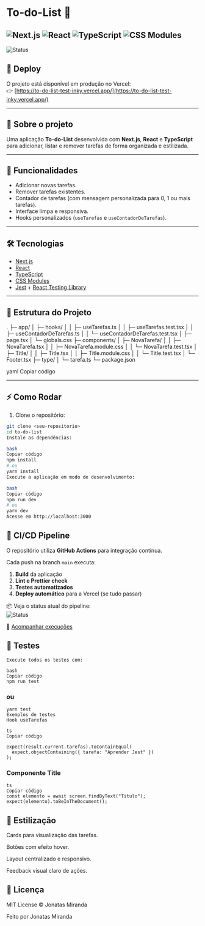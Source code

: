 # To-do-List 📝

![Next.js](https://img.shields.io/badge/Next.js-000000?style=for-the-badge&logo=next.js&logoColor=white)
![React](https://img.shields.io/badge/React-61DAFB?style=for-the-badge&logo=react&logoColor=black)
![TypeScript](https://img.shields.io/badge/TypeScript-3178C6?style=for-the-badge&logo=typescript&logoColor=white)
![CSS Modules](https://img.shields.io/badge/CSS_Modules-1572B6?style=for-the-badge&logo=css3&logoColor=white)
---

![Status](https://github.com/jonatasmirand/To-do-List-Test/actions/workflows/main.yml/badge.svg)


## 🚀 Deploy
O projeto está disponível em produção no Vercel:  
👉 [https://to-do-list-test-inky.vercel.app/](https://to-do-list-test-inky.vercel.app/)

---


## 🧠 Sobre o projeto

Uma aplicação **To-do-List** desenvolvida com **Next.js**, **React** e **TypeScript** para adicionar, listar e remover tarefas de forma organizada e estilizada.

---

## 🚀 Funcionalidades

- Adicionar novas tarefas.
- Remover tarefas existentes.
- Contador de tarefas (com mensagem personalizada para 0, 1 ou mais tarefas).
- Interface limpa e responsiva.
- Hooks personalizados (`useTarefas` e `useContadorDeTarefas`).

---

## 🛠 Tecnologias

- [Next.js](https://nextjs.org/)
- [React](https://reactjs.org/)
- [TypeScript](https://www.typescriptlang.org/)
- [CSS Modules](https://github.com/css-modules/css-modules)
- [Jest](https://jestjs.io/) + [React Testing Library](https://testing-library.com/docs/react-testing-library/intro)

---

## 📁 Estrutura do Projeto

.
├─ app/
│ ├─ hooks/
│ │ ├─ useTarefas.ts
│ │ ├─ useTarefas.test.tsx
│ │ ├─ useContadorDeTarefas.ts
│ │ └─ useContadorDeTarefas.test.tsx
│ ├─ page.tsx
│ └─ globals.css
├─ components/
│ ├─ NovaTarefa/
│ │ ├─ NovaTarefa.tsx
│ │ ├─ NovaTarefa.module.css
│ │ └─ NovaTarefa.test.tsx
│ ├─ Title/
│ │ ├─ Title.tsx
│ │ ├─ Title.module.css
│ │ └─ Title.test.tsx
│ └─ Footer.tsx
├─ type/
│ └─ tarefa.ts
└─ package.json

yaml
Copiar código

---

## ⚡ Como Rodar

1. Clone o repositório:

```bash
git clone <seu-repositorio>
cd to-do-list
Instale as dependências:

bash
Copiar código
npm install
# ou
yarn install
Execute a aplicação em modo de desenvolvimento:

bash
Copiar código
npm run dev
# ou
yarn dev
Acesse em http://localhost:3000
```


## 🧪 CI/CD Pipeline
O repositório utiliza **GitHub Actions** para integração contínua.

Cada push na branch `main` executa:
1. **Build** da aplicação  
2. **Lint e Prettier check**  
3. **Testes automatizados**  
4. **Deploy automático** para a Vercel (se tudo passar)

📦 Veja o status atual do pipeline:  
![Status](https://github.com/jonatasmirand/To-do-List-Test/actions/workflows/main.yml/badge.svg)

🔗 [Acompanhar execuções](https://github.com/jonatasmirand/To-do-List-Test/actions)

## 🧪 Testes

```
Execute todos os testes com:

bash
Copiar código
npm run test
```

### ou

```
yarn test
Exemplos de testes
Hook useTarefas
```

```
ts
Copiar código

expect(result.current.tarefas).toContainEqual(
  expect.objectContaining({ tarefa: "Aprender Jest" })
);
```

### Componente Title

```
ts
Copiar código
const elemento = await screen.findByText("Titulo");
expect(elemento).toBeInTheDocument();
```

## 🎨 Estilização

Cards para visualização das tarefas.

Botões com efeito hover.

Layout centralizado e responsivo.

Feedback visual claro de ações.

## 📄 Licença

MIT License © Jonatas Miranda

Feito por Jonatas Miranda
